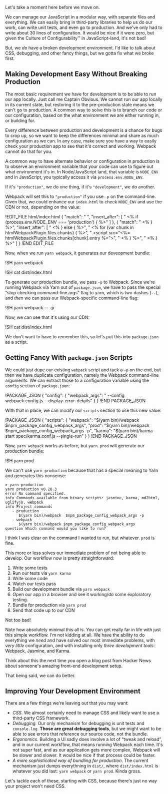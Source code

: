 Let's take a moment here before we move on.

We can manage our JavaScript in a modular way, with separate files and everything.  We can easily
bring in third-party libraries to help us do our work, can write unit tests, and even go to production.  And we've only had to
write about 30 lines of configuration.  It would be nice if it were zero, but given the Culture of Configurability™ in
JavaScript-land, it's not bad!

But, we *do* have a broken development environment.  I'd like to talk about CSS, debugging, and other fancy things, but we gotta
fix what we broke first.

## Making Development Easy Without Breaking Production

The most basic requirement we have for development is to be able to run our app locally.  Just call me Captain Obvious.  We cannot run our app locally in its current state, but restoring it to the pre-production state means we can't go to production.  A common way to solve this is to branch our code or our configuration, based on the what environment we are either running in, or building for.

Every difference between production and development is a chance for bugs to crop up, so we want to keep the differences minimal
and share as much configuration as we can. In any case, make sure you have a way to easily check your production app to see that
it's correct and working.  Webpack cannot do that for you.

A common way to have alternate behavior or configuration in production is to observe an environment variable that your code can
use to figure out what environment it's in.  In Node/JavaScript land, that variable is `NODE_ENV` and in JavaScript, you
typically access it via `process.env.NODE_ENV`.

If it's `"production"`, we do one thing, if it's `"development"`, we do another.

Webpack will set this to `"production"` if you use `-p` on the command-line.  Given that, we could enhance our `index.html` to
check `NODE_ENV` and use the CDN or not, depending on the value:

!EDIT_FILE html/index.html <!-- -->
{
  "match": "    </section>",
  "insert_after": [
    "    <% if (process.env.NODE_ENV === 'production') { %>"
  ]
},
{
  "match": "    <% } %>",
  "insert_after": [
    "    <% } else { %>",
    "      <% for (var chunk in htmlWebpackPlugin.files.chunks) { %>",
    "        <script src=\"<%= htmlWebpackPlugin.files.chunks[chunk].entry %>\"></script>",
    "      <% } %>",
    "    <% } %>"
  ]
}
!END EDIT_FILE

Now, when we run `yarn webpack`, it generates our deveopment bundle:

!SH yarn webpack

!SH cat dist/index.html

To generate our production bundle, we pass `-p` to Webpack.  Since we're running Webpack via Yarn out of `package.json`, we have
to pass the special “stop checking command-line args” flag to yarn, which is two dashes (`--`), and *then*  we can pass our
Webpack-specific command-line flag:

!SH yarn webpack -- -p

Now, we can see that it's using our CDN:

!SH cat dist/index.html

We don't want to have to remember this, so let's put this into `package.json` as a script.

## Getting Fancy With `package.json` Scripts

We could just dupe our existing `webpack` script and tack a `-p` on the end, but then we have duplicate configuration, namely the
Webpack command-line arguments.  We can extract those to a configuration variable using the `config` section of `package.json`:

!PACKAGE_JSON
{
  "config": {
    "webpack_args": " --config webpack.config.js --display-error-details"
  }
}
!END PACKAGE_JSON

With that in place, we can modify our `scripts` section to use this new value:

!PACKAGE_JSON
{
  "scripts": {
    "webpack": "$(yarn bin)/webpack $npm_package_config_webpack_args",
    "prod": "$(yarn bin)/webpack  $npm_package_config_webpack_args -p",
    "karma": "$(yarn bin)/karma start spec/karma.conf.js --single-run"
  }
}
!END PACKAGE_JSON

Now, `yarn webpack` works as before, but `yarn prod` will generate our production bundle:

!SH yarn prod

We can't use `yarn production` because that has a special meaning to Yarn and generates this nonsense:

```
> yarn production
yarn production v0.20.3
error No command specified.
info Commands available from binary scripts: jasmine, karma, md2html, uglifyjs, webpack
info Project commands
   - production
      $(yarn bin)/webpack  $npm_package_config_webpack_args -p
   - webpack
      $(yarn bin)/webpack $npm_package_config_webpack_args
question Which command would you like to run?
```

I think I was clear on the command I wanted to run, but whatever.  `prod` is fine.

This more or less solves our immediate problem of not being able to develop.  Our workflow now is pretty straightforward:

1. Write some tests
2. Run our tests via `yarn karma`
3. Write some code
4. Watch our tests pass
5. Build our development bundle via `yarn webpack`
6. Open our app in a browser and see it working/do some exploratory testing.
7. Bundle for production via `yarn prod`
8. Send that code up to our CDN

Not too bad!

Note how absolutely minimal this all is.  You can get really far in life with just this simple workflow.  I'm not kidding at all.
We have the ability to do everything we *need* and have solved our most immediate problems, with *very little* configuration, and
with installing only *three development tools*: Webpack, Jasmine, and Karma.

Think about this the next time you open a blog post from Hacker News about someone's amazing front-end development setup.

That being said, we can do better.

## Improving Your Development Environment

There are a few things we're leaving out that you may want:

* *CSS.* We almost certainly need to manage CSS and likely want to use a third-party CSS framework.
* *Debugging.*  Our only mechanism for debugging is unit tests and `console.log`.  **Those are great debugging tools**, but we
might want to be able to see errors that reference our source code, not the bundle.
* *Ergonomics.* Building a UI sadly does involve a lot of “tweak and reload”, and in our current workflow, that means running
Webpack each time.  It's not super fast, and as our application gets more complex, Webpack will be slower and slower.  It would
be nice if that process could be faster.
* *A more sophisticated way of bundling for production.* The current mechanism just dumps everythning in `dist/`, where
`dist/index.html` is whatever you did last: `yarn webpack` or `yarn prod`.  Kinda gross.

Let's tackle each of these, starting with CSS, because there's just no way your project won't need CSS.


